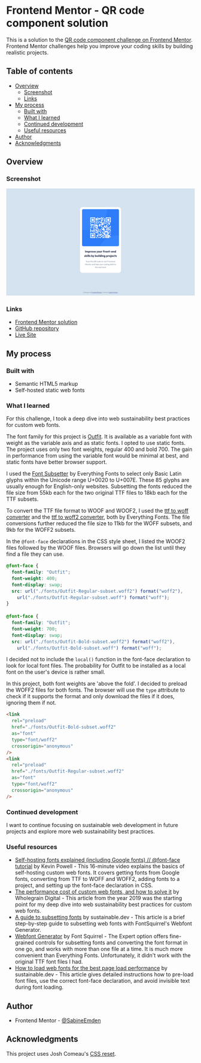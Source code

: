 # Frontend Mentor - QR code component solution

This is a solution to the [QR code component challenge on Frontend Mentor](https://www.frontendmentor.io/challenges/qr-code-component-iux_sIO_H). Frontend Mentor challenges help you improve your coding skills by building realistic projects.

## Table of contents

- [Overview](#overview)
  - [Screenshot](#screenshot)
  - [Links](#links)
- [My process](#my-process)
  - [Built with](#built-with)
  - [What I learned](#what-i-learned)
  - [Continued development](#continued-development)
  - [Useful resources](#useful-resources)
- [Author](#author)
- [Acknowledgments](#acknowledgments)

## Overview

### Screenshot

![screenshot of solution to QR code component challenge](./screenshot.png)

### Links

- [Frontend Mentor solution](https://www.frontendmentor.io/solutions/qr-code-component-with-self-hosted-web-fonts-C8ISRDsyd1)
- [GitHub repository](https://sabineemden.github.io/qr-code-component/)
- [Live Site](https://sabineemden.github.io/qr-code-component/)

## My process

### Built with

- Semantic HTML5 markup
- Self-hosted static web fonts

### What I learned

For this challenge, I took a deep dive into web sustainability best practices for custom web fonts.

The font family for this project is [Outfit](https://fonts.google.com/specimen/Outfit). It is available as a variable font with weight as the variable axis and as static fonts. I opted to use static fonts. The project uses only two font weights, regular 400 and bold 700. The gain in performance from using the variable font would be minimal at best, and static fonts have better browser support.

I used the [Font Subsetter](https://everythingfonts.com/subsetter) by Everything Fonts to select only Basic Latin glyphs within the Unicode range U+0020 to U+007E. These 85 glyphs are usually enough for English-only websites. Subsetting the fonts reduced the file size from 55kb each for the two original TTF files to 18kb each for the TTF subsets.

To convert the TTF file format to WOOF and WOOF2, I used the [ttf to woff converter](https://everythingfonts.com/ttf-to-woff) and the [ttf to woff2 converter](https://everythingfonts.com/ttf-to-woff2), both by Everything Fonts. The file conversions further reduced the file size to 11kb for the WOFF subsets, and 9kb for the WOFF2 subsets.

In the `@font-face` declarations in the CSS style sheet, I listed the WOOF2 files followed by the WOOF files. Browsers will go down the list until they find a file they can use.

```css
@font-face {
  font-family: "Outfit";
  font-weight: 400;
  font-display: swap;
  src: url("./fonts/Outfit-Regular-subset.woff2") format("woff2"),
    url("./fonts/Outfit-Regular-subset.woff") format("woff");
}

@font-face {
  font-family: "Outfit";
  font-weight: 700;
  font-display: swap;
  src: url("./fonts/Outfit-Bold-subset.woff2") format("woff2"),
    url("./fonts/Outfit-Bold-subset.woff") format("woff");
```

I decided not to include the `local()` function in the font-face declaration to look for local font files. The probability for Outfit to be installed as a local font on the user's device is rather small.

In this project, both font weights are 'above the fold'. I decided to preload the WOFF2 files for both fonts. The browser will use the `type` attribute to check if it supports the format and only download the files if it does, ignoring them if not.

```html
<link
  rel="preload"
  href="./fonts/Outfit-Bold-subset.woff2"
  as="font"
  type="font/woff2"
  crossorigin="anonymous"
/>
<link
  rel="preload"
  href="./fonts/Outfit-Regular-subset.woff2"
  as="font"
  type="font/woff2"
  crossorigin="anonymous"
/>
```

### Continued development

I want to continue focusing on sustainable web development in future projects and explore more web sustainability best practices.

### Useful resources

- [Self-hosting fonts explained (including Google fonts) // @font-face tutorial](https://www.youtube.com/watch?v=zK-yy6C2Nck) by Kevin Powell - This 16-minute video explains the basics of self-hosting custom web fonts. It covers getting fonts from Google fonts, converting from TTF to WOFF and WOFF2, adding fonts to a project, and setting up the font-face declaration in CSS.
- [The performance cost of custom web fonts, and how to solve it](https://www.wholegraindigital.com/blog/performant-web-fonts/) by Wholegrain Digital - This article from the year 2019 was the starting point for my deep dive into web sustainability best practices for custom web fonts.
- [A guide to subsetting fonts](https://the-sustainable.dev/a-guide-to-subsetting-fonts/) by sustainable.dev - This article is a brief step-by-step guide to subsetting web fonts with FontSquirrel's Webfont Generator.
- [Webfont Generator](https://www.fontsquirrel.com/tools/webfont-generator) by Font Squirrel - The Expert option offers fine-grained controls for subsetting fonts and converting the font format in one go, and works with more than one file at a time. It is much more convenient than Everything Fonts. Unfortunately, it didn't work with the original TTF font files I had.
- [How to load web fonts for the best page load performance](https://the-sustainable.dev/how-to-load-web-fonts-for-the-best-page-load-performance/) by sustainable.dev - This article gives detailed instructions how to pre-load font files, use the correct font-face declaration, and avoid invisible text during font loading.

## Author

- Frontend Mentor - [@SabineEmden](https://www.frontendmentor.io/profile/SabineEmden)

## Acknowledgments

This project uses Josh Comeau's [CSS reset](https://www.joshwcomeau.com/css/custom-css-reset/).
